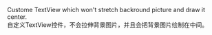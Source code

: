 Custome TextView which won't stretch backround picture and draw it center.
<br/>
自定义TextView控件，不会拉伸背景图片，并且会把背景图片绘制在中间。
